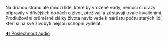 
Na druhou stranu ale mnozí lidé, které by vrozené vady, nemoci či úrazy připravily v dřívějších dobách o život, přežívají a zůstávají trvale invalidními. Prodlužování průměrné délky života navíc vede k nárůstu počtu starých lidí, kteří si na své živobytí nejsou schopni vydělat.

[🔊 Poslechnout audio](/data/7-paragraphs/audio/chapter_165/para_009-Na-druhou-stranu-ale-mnoz-lid-kter-by-vrozen.mp3)
